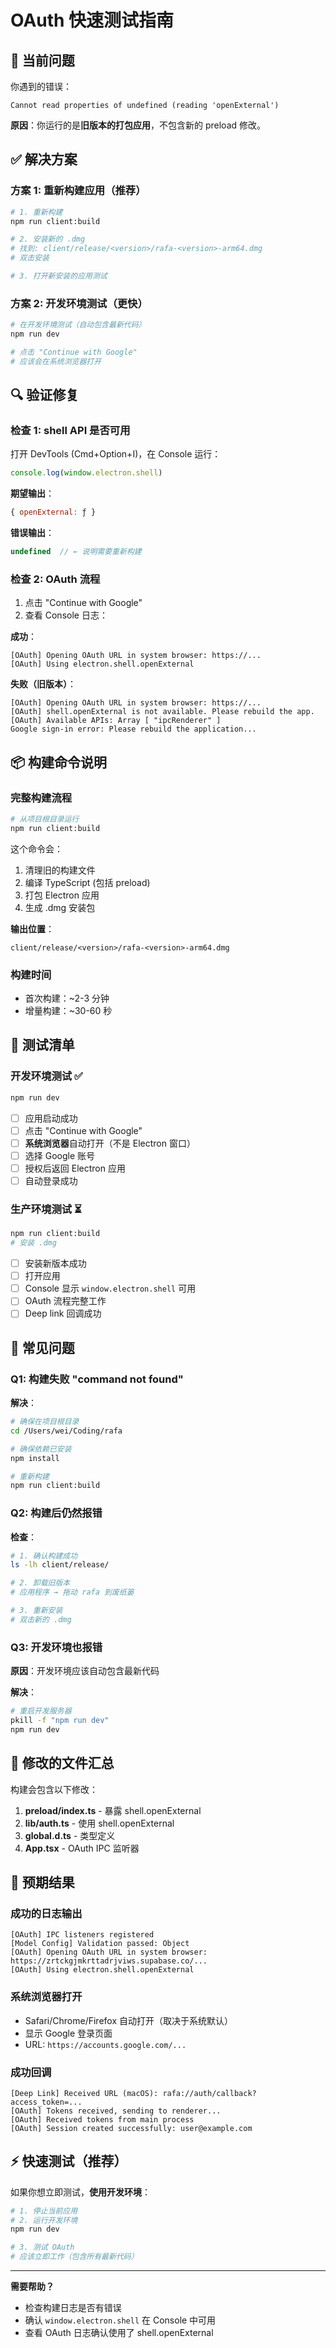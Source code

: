 # OAuth 快速测试指南

## 🚨 当前问题

你遇到的错误：
```
Cannot read properties of undefined (reading 'openExternal')
```

**原因**：你运行的是**旧版本的打包应用**，不包含新的 preload 修改。

## ✅ 解决方案

### 方案 1: 重新构建应用（推荐）

```bash
# 1. 重新构建
npm run client:build

# 2. 安装新的 .dmg
# 找到: client/release/<version>/rafa-<version>-arm64.dmg
# 双击安装

# 3. 打开新安装的应用测试
```

### 方案 2: 开发环境测试（更快）

```bash
# 在开发环境测试（自动包含最新代码）
npm run dev

# 点击 "Continue with Google"
# 应该会在系统浏览器打开
```

## 🔍 验证修复

### 检查 1: shell API 是否可用

打开 DevTools (Cmd+Option+I)，在 Console 运行：

```javascript
console.log(window.electron.shell)
```

**期望输出**：
```javascript
{ openExternal: ƒ }
```

**错误输出**：
```javascript
undefined  // ← 说明需要重新构建
```

### 检查 2: OAuth 流程

1. 点击 "Continue with Google"
2. 查看 Console 日志：

**成功**：
```
[OAuth] Opening OAuth URL in system browser: https://...
[OAuth] Using electron.shell.openExternal
```

**失败（旧版本）**：
```
[OAuth] Opening OAuth URL in system browser: https://...
[OAuth] shell.openExternal is not available. Please rebuild the app.
[OAuth] Available APIs: Array [ "ipcRenderer" ]
Google sign-in error: Please rebuild the application...
```

## 📦 构建命令说明

### 完整构建流程

```bash
# 从项目根目录运行
npm run client:build
```

这个命令会：
1. 清理旧的构建文件
2. 编译 TypeScript (包括 preload)
3. 打包 Electron 应用
4. 生成 .dmg 安装包

**输出位置**：
```
client/release/<version>/rafa-<version>-arm64.dmg
```

### 构建时间

- 首次构建：~2-3 分钟
- 增量构建：~30-60 秒

## 🧪 测试清单

### 开发环境测试 ✅

```bash
npm run dev
```

- [ ] 应用启动成功
- [ ] 点击 "Continue with Google"
- [ ] **系统浏览器**自动打开（不是 Electron 窗口）
- [ ] 选择 Google 账号
- [ ] 授权后返回 Electron 应用
- [ ] 自动登录成功

### 生产环境测试 ⏳

```bash
npm run client:build
# 安装 .dmg
```

- [ ] 安装新版本成功
- [ ] 打开应用
- [ ] Console 显示 `window.electron.shell` 可用
- [ ] OAuth 流程完整工作
- [ ] Deep link 回调成功

## 🐛 常见问题

### Q1: 构建失败 "command not found"

**解决**：
```bash
# 确保在项目根目录
cd /Users/wei/Coding/rafa

# 确保依赖已安装
npm install

# 重新构建
npm run client:build
```

### Q2: 构建后仍然报错

**检查**：
```bash
# 1. 确认构建成功
ls -lh client/release/

# 2. 卸载旧版本
# 应用程序 → 拖动 rafa 到废纸篓

# 3. 重新安装
# 双击新的 .dmg
```

### Q3: 开发环境也报错

**原因**：开发环境应该自动包含最新代码

**解决**：
```bash
# 重启开发服务器
pkill -f "npm run dev"
npm run dev
```

## 📝 修改的文件汇总

构建会包含以下修改：

1. **preload/index.ts** - 暴露 shell.openExternal
2. **lib/auth.ts** - 使用 shell.openExternal
3. **global.d.ts** - 类型定义
4. **App.tsx** - OAuth IPC 监听器

## 🎯 预期结果

### 成功的日志输出

```
[OAuth] IPC listeners registered
[Model Config] Validation passed: Object
[OAuth] Opening OAuth URL in system browser: https://zrtckgjmkrttadrjviws.supabase.co/...
[OAuth] Using electron.shell.openExternal
```

### 系统浏览器打开

- Safari/Chrome/Firefox 自动打开（取决于系统默认）
- 显示 Google 登录页面
- URL: `https://accounts.google.com/...`

### 成功回调

```
[Deep Link] Received URL (macOS): rafa://auth/callback?access_token=...
[OAuth] Tokens received, sending to renderer...
[OAuth] Received tokens from main process
[OAuth] Session created successfully: user@example.com
```

## ⚡ 快速测试（推荐）

如果你想立即测试，**使用开发环境**：

```bash
# 1. 停止当前应用
# 2. 运行开发环境
npm run dev

# 3. 测试 OAuth
# 应该立即工作（包含所有最新代码）
```

---

**需要帮助？**
- 检查构建日志是否有错误
- 确认 `window.electron.shell` 在 Console 中可用
- 查看 OAuth 日志确认使用了 shell.openExternal
